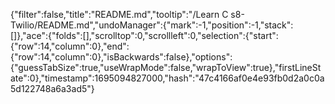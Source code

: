 {"filter":false,"title":"README.md","tooltip":"/Learn C s8- Twilio/README.md","undoManager":{"mark":-1,"position":-1,"stack":[]},"ace":{"folds":[],"scrolltop":0,"scrollleft":0,"selection":{"start":{"row":14,"column":0},"end":{"row":14,"column":0},"isBackwards":false},"options":{"guessTabSize":true,"useWrapMode":false,"wrapToView":true},"firstLineState":0},"timestamp":1695094827000,"hash":"47c4166af0e4e93fb0d2a0c0a5d122748a6a3ad5"}